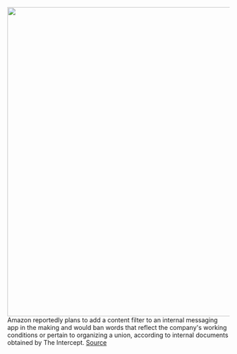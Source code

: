 <img src='https://cdn.vox-cdn.com/thumbor/QyDekXqEhgdBFkOlM4ZH64sd130=/0x0:3000x2000/1200x800/filters:focal(1260x760:1740x1240)/cdn.vox-cdn.com/uploads/chorus_image/image/70710171/acastro_180329_1777_amazon_0002.0.jpg' width='700px' /><br/>
Amazon reportedly plans to add a content filter to an internal messaging app in the making and would ban words that reflect the company's working conditions or pertain to organizing a union, according to internal documents obtained by The Intercept.
<a href='https://www.theverge.com/2022/4/4/23010608/amazon-worker-social-app-banned-words-union-living-wage'> Source <a/>